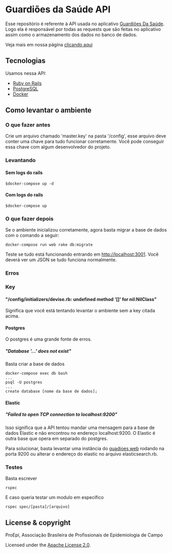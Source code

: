 # Guardiões da Saúde API

Esse repositório é referente à API usada no aplicativo [Guardiões Da Saúde](https://github.com/proepidesenvolvimento/guardioes-app). Logo ela é responsável por todas as requests que são feitas no aplicativo assim como o armazenamento dos dados no banco de dados.

Veja mais em nossa página [clicando aqui](https://proepidesenvolvimento.github.io/guardioes-api/)

## Tecnologias

Usamos nessa API:
- [Ruby on Rails](https://rubyonrails.org/)
- [PostgreSQL](https://www.postgresql.org/)
- [Docker](https://www.docker.com/)

## Como levantar o ambiente

### O que fazer antes

Crie um arquivo chamado 'master.key' na pasta '/config', esse arquivo deve conter uma chave para tudo funcionar corretamente. Você pode conseguir essa chave com algum desenvolvedor do projeto.

### Levantando

#### Sem logs do rails
```
$docker-compose up -d
```
#### Com logs do rails
```
$docker-compose up
```

### O que fazer depois

Se o ambiente inicializou corretamente, agora basta migrar a base de dados com o comando a seguir:

```
docker-compose run web rake db:migrate
```

Teste se tudo está funcionando entrando em [http://localhost:3001](http://localhost:3001]). Você deverá ver um JSON se tudo funciona normalmente.

### Erros

### Key

#### "/config/initializers/devise.rb: undefined method '[]' for nil:NilClass"

Significa que você está tentando levantar o ambiente sem a key citada acima.

#### Postgres

O postgres é uma grande fonte de erros.

##### "Database '...' does not exist"

Basta criar a base de dados

```
docker-compose exec db bash
...
psql -U postgres
...
create database [nome da base de dados];
```

#### Elastic

##### "Failed to open TCP connection to localhost:9200"

Isso significa que a API tentou mandar uma mensagem para a base de dados Elastic e não encontrou no endereço localhost:9200. O Elastic é outra base que opera em separado do postgres.

Para solucionar, basta levantar uma instância do [guadioes web](https://github.com/proepidesenvolvimento/guardioes-web/) rodando na porta 9200 ou alterar o endereço do elastic no arquivo elasticsearch.rb.

### Testes

Basta escrever

```
rspec
```

E caso queria testar um modulo em específico

```
rspec spec/[pasta]/[arquivo]
```

## License & copyright

ProEpi, Associação Brasileira de Profissionais de Epidemiologia de Campo

Licensed under the [Apache License 2.0](LICENSE.md).


